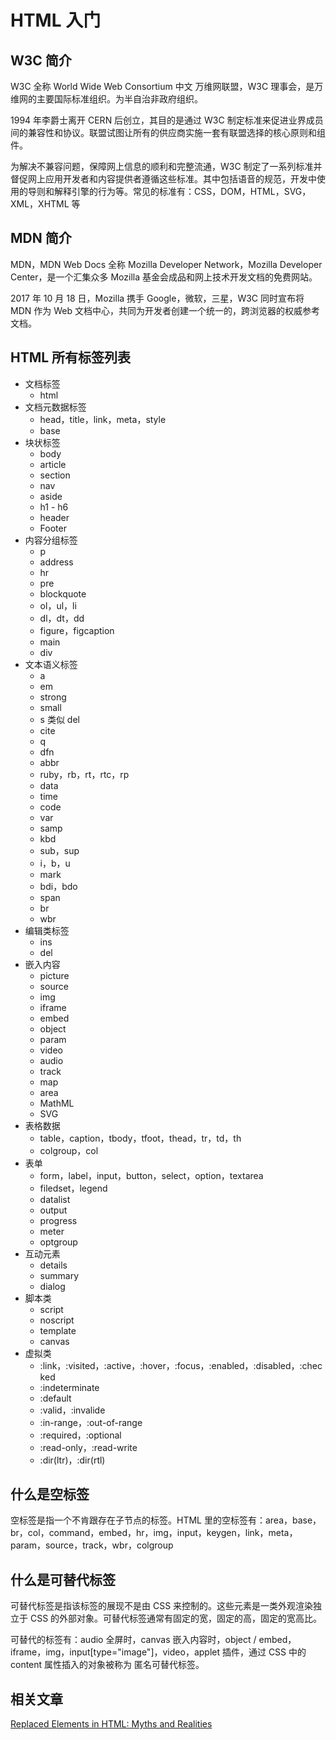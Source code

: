 # HTML 入门

## W3C 简介

W3C 全称 World Wide Web Consortium 中文 万维网联盟，W3C 理事会，是万维网的主要国际标准组织。为半自治非政府组织。

1994 年李爵士离开 CERN 后创立，其目的是通过 W3C 制定标准来促进业界成员间的兼容性和协议。联盟试图让所有的供应商实施一套有联盟选择的核心原则和组件。

为解决不兼容问题，保障网上信息的顺利和完整流通，W3C 制定了一系列标准并督促网上应用开发者和内容提供者遵循这些标准。其中包括语音的规范，开发中使用的导则和解释引擎的行为等。常见的标准有：CSS，DOM，HTML，SVG，XML，XHTML 等



## MDN 简介

MDN，MDN Web Docs 全称 Mozilla Developer Network，Mozilla Developer Center，是一个汇集众多 Mozilla 基金会成品和网上技术开发文档的免费网站。

2017 年 10 月 18 日，Mozilla 携手 Google，微软，三星，W3C 同时宣布将 MDN 作为 Web 文档中心，共同为开发者创建一个统一的，跨浏览器的权威参考文档。



## HTML 所有标签列表

- 文档标签
  - html
- 文档元数据标签
  - head，title，link，meta，style
  - base
- 块状标签
  - body
  - article
  - section
  - nav
  - aside
  - h1 - h6
  - header
  - Footer
- 内容分组标签
  - p
  - address
  - hr
  - pre
  - blockquote
  - ol，ul，li
  - dl，dt，dd
  - figure，figcaption
  - main
  - div
- 文本语义标签
  - a
  - em
  - strong
  - small
  - s 类似 del
  - cite
  - q
  - dfn
  - abbr
  - ruby，rb，rt，rtc，rp
  - data
  - time
  - code
  - var
  - samp
  - kbd
  - sub，sup
  - i，b，u
  - mark
  - bdi，bdo
  - span
  - br
  - wbr
- 编辑类标签
  - ins
  - del
- 嵌入内容
  - picture
  - source
  - img
  - iframe
  - embed
  - object
  - param
  - video
  - audio
  - track
  - map
  - area
  - MathML
  - SVG
- 表格数据
  - table，caption，tbody，tfoot，thead，tr，td，th
  - colgroup，col
- 表单
  - form，label，input，button，select，option，textarea
  - filedset，legend
  - datalist
  - output
  - progress
  - meter
  - optgroup
- 互动元素
  - details
  - summary
  - dialog
- 脚本类
  - script
  - noscript
  - template
  - canvas
- 虚拟类
  - :link，:visited，:active，:hover，:focus，:enabled，:disabled，:checked
  - :indeterminate
  - :default
  - :valid，:invalide
  - :in-range，:out-of-range
  - :required，:optional
  - :read-only，:read-write
  - :dir(ltr)，:dir(rtl)



## 什么是空标签

空标签是指一个不肯跟存在子节点的标签。HTML 里的空标签有：area，base，br，col，command，embed，hr，img，input，keygen，link，meta，param，source，track，wbr，colgroup 



## 什么是可替代标签

可替代标签是指该标签的展现不是由 CSS 来控制的。这些元素是一类外观渲染独立于 CSS 的外部对象。可替代标签通常有固定的宽，固定的高，固定的宽高比。

可替代的标签有：audio 全屏时，canvas 嵌入内容时，object / embed，iframe，img，input[type="image"]，video，applet 插件，通过 CSS 中的 content 属性插入的对象被称为 匿名可替代标签。



## 相关文章

[Replaced Elements in HTML: Myths and Realities](https://www.sitepoint.com/replaced-elements-html-myths-realities/)